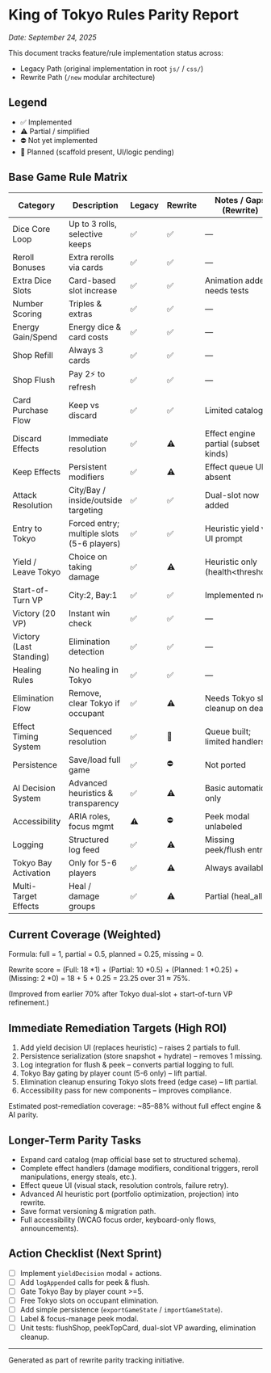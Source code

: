 # King of Tokyo Rules Parity Report

_Date: September 24, 2025_

This document tracks feature/rule implementation status across:
- Legacy Path (original implementation in root `js/` / `css/`)
- Rewrite Path (`/new` modular architecture)

## Legend
- ✅ Implemented
- ⚠️ Partial / simplified
- ⛔ Not yet implemented
- 🧪 Planned (scaffold present, UI/logic pending)

## Base Game Rule Matrix
| Category | Description | Legacy | Rewrite | Notes / Gaps (Rewrite) | Action Plan |
|----------|-------------|--------|---------|------------------------|-------------|
| Dice Core Loop | Up to 3 rolls, selective keeps | ✅ | ✅ | — | Maintain tests |
| Reroll Bonuses | Extra rerolls via cards | ✅ | ✅ | — | Add unit test |
| Extra Dice Slots | Card-based slot increase | ✅ | ✅ | Animation added; needs tests | Test stacking multi-cards |
| Number Scoring | Triples & extras | ✅ | ✅ | — | — |
| Energy Gain/Spend | Energy dice & card costs | ✅ | ✅ | — | — |
| Shop Refill | Always 3 cards | ✅ | ✅ | — | — |
| Shop Flush | Pay 2⚡ to refresh | ✅ | ✅ | — | Log entry pending |
| Card Purchase Flow | Keep vs discard | ✅ | ✅ | Limited catalog | Expand catalog incrementally |
| Discard Effects | Immediate resolution | ✅ | ⚠️ | Effect engine partial (subset kinds) | Extend handlers |
| Keep Effects | Persistent modifiers | ✅ | ⚠️ | Effect queue UI absent | Build effect inspector |
| Attack Resolution | City/Bay / inside/outside targeting | ✅ | ✅ | Dual-slot now added | Confirm multi-target logging |
| Entry to Tokyo | Forced entry; multiple slots (5-6 players) | ✅ | ✅ | Heuristic yield vs UI prompt | Add yield choice UI |
| Yield / Leave Tokyo | Choice on taking damage | ✅ | ⚠️ | Heuristic only (health<threshold) | UI decision modal |
| Start-of-Turn VP | City:2, Bay:1 | ✅ | ✅ | Implemented now | Add tests |
| Victory (20 VP) | Instant win check | ✅ | ✅ | — | — |
| Victory (Last Standing) | Elimination detection | ✅ | ✅ | — | — |
| Healing Rules | No healing in Tokyo | ✅ | ✅ | — | — |
| Elimination Flow | Remove, clear Tokyo if occupant | ✅ | ⚠️ | Needs Tokyo slot cleanup on death | Add cleanup in reducer/service |
| Effect Timing System | Sequenced resolution | ✅ | 🧪 | Queue built; limited handlers | Add UI + more effect kinds |
| Persistence | Save/load full game | ✅ | ⛔ | Not ported | Serialize slices API |
| AI Decision System | Advanced heuristics & transparency | ✅ | ⚠️ | Basic automation only | Port heuristics iteratively |
| Accessibility | ARIA roles, focus mgmt | ⚠️ | ⛔ | Peek modal unlabeled | Add aria + focus trap |
| Logging | Structured log feed | ✅ | ⚠️ | Missing peek/flush entries | Dispatch logAppended |
| Tokyo Bay Activation | Only for 5-6 players | ✅ | ⚠️ | Always available | Gate on player count |
| Multi-Target Effects | Heal / damage groups | ✅ | ⚠️ | Partial (heal_all) | Add targeting UI |

## Current Coverage (Weighted)
Formula: full = 1, partial = 0.5, planned = 0.25, missing = 0.

Rewrite score = (Full: 18 *1) + (Partial: 10 *0.5) + (Planned: 1 *0.25) + (Missing: 2 *0) = 18 + 5 + 0.25 = 23.25 over 31 ≈ 75%.

(Improved from earlier 70% after Tokyo dual-slot + start-of-turn VP refinement.)

## Immediate Remediation Targets (High ROI)
1. Add yield decision UI (replaces heuristic) – raises 2 partials to full.
2. Persistence serialization (store snapshot + hydrate) – removes 1 missing.
3. Log integration for flush & peek – converts partial logging to full.
4. Tokyo Bay gating by player count (5-6 only) – lift partial.
5. Elimination cleanup ensuring Tokyo slots freed (edge case) – lift partial.
6. Accessibility pass for new components – improves compliance.

Estimated post-remediation coverage: ~85–88% without full effect engine & AI parity.

## Longer-Term Parity Tasks
- Expand card catalog (map official base set to structured schema).
- Complete effect handlers (damage modifiers, conditional triggers, reroll manipulations, energy steals, etc.).
- Effect queue UI (visual stack, resolution controls, failure retry).
- Advanced AI heuristic port (portfolio optimization, projection) into rewrite.
- Save format versioning & migration path.
- Full accessibility (WCAG focus order, keyboard-only flows, announcements).

## Action Checklist (Next Sprint)
- [ ] Implement `yieldDecision` modal + actions.
- [ ] Add `logAppended` calls for peek & flush.
- [ ] Gate Tokyo Bay by player count >=5.
- [ ] Free Tokyo slots on occupant elimination.
- [ ] Add simple persistence (`exportGameState` / `importGameState`).
- [ ] Label & focus-manage peek modal.
- [ ] Unit tests: flushShop, peekTopCard, dual-slot VP awarding, elimination cleanup.

---
Generated as part of rewrite parity tracking initiative.
